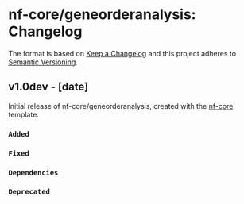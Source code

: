 # nf-core/geneorderanalysis: Changelog

The format is based on [Keep a Changelog](https://keepachangelog.com/en/1.0.0/)
and this project adheres to [Semantic Versioning](https://semver.org/spec/v2.0.0.html).

## v1.0dev - [date]

Initial release of nf-core/geneorderanalysis, created with the [nf-core](https://nf-co.re/) template.

### `Added`

### `Fixed`

### `Dependencies`

### `Deprecated`
